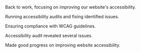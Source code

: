 Back to work, focusing on improving our website's accessibility.

Running accessibility audits and fixing identified issues.

Ensuring compliance with WCAG guidelines.

Accessibility audit revealed several issues.

Made good progress on improving website accessibility.